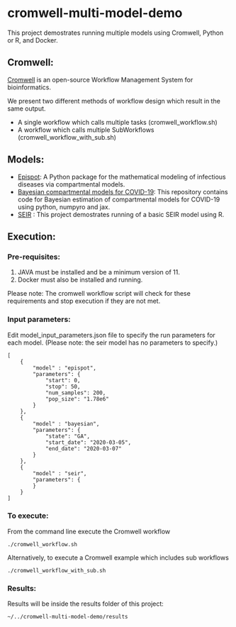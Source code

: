 # cromwell-multi-model-demo

This project demostrates running multiple models using Cromwell, Python or R, and Docker.

## Cromwell:
[Cromwell](https://github.com/broadinstitute/cromwell) is an open-source Workflow Management System for bioinformatics.

We present two different methods of workflow design which result in the same output.
- A single workflow which calls multiple tasks (cromwell_workflow.sh)
- A workflow which calls multiple SubWorkflows (cromwell_workflow_with_sub.sh)

## Models:
- [Epispot](https://github.com/epispot/epispot): A Python package for the mathematical modeling of infectious diseases via compartmental models.
- [Bayesian compartmental models for COVID-19](https://github.com/midas-network/bayesian-covid-model-demo.git): This repository contains code for Bayesian estimation of compartmental models for COVID-19 using python, numpyro and jax.
- [SEIR](https://github.com/midas-network/cromwell-SEIR-basic) : This project demostrates running of a basic SEIR model using R.


## Execution:
### Pre-requisites:
 
 1. JAVA must be installed and be a minimum version of 11.
 2. Docker must also be installed and running.

Please note: The cromwell workflow script will check for these requirements and stop execution if they are not met.


### Input parameters:
 
 Edit model_input_parameters.json file to specify the run parameters for each model.  (Please note: the seir model has no parameters to specify.)

~~~
[
    {
        "model" : "epispot",
        "parameters": {
            "start": 0,
            "stop": 50,
            "num_samples": 200,
            "pop_size": "1.78e6"
        }
    },
    {
        "model" : "bayesian",
        "parameters": {
            "state": "GA",
            "start_date": "2020-03-05",
            "end_date": "2020-03-07"
        }
    },
    {
        "model" : "seir",
        "parameters": {
        }
    }
]
~~~

### To execute:
 From the command line execute the Cromwell workflow
~~~
./cromwell_workflow.sh
~~~
 Alternatively, to execute a Cromwell example which includes sub workflows
~~~
./cromwell_workflow_with_sub.sh
~~~


### Results:

Results will be inside the results folder of this project:
~~~
~/../cromwell-multi-model-demo/results
~~~
